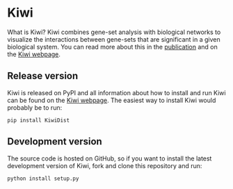 # Kiwi

What is Kiwi? Kiwi combines gene-set analysis with biological networks to visualize the interactions between gene-sets that are significant in a given biological system. You can read more about this in the [publication](http://bmcbioinformatics.biomedcentral.com/articles/10.1186/s12859-014-0408-9) and on the [Kiwi webpage](http://www.sysbio.se/kiwi).

## Release version
Kiwi is released on PyPI and all information about how to install and run Kiwi can be found on the [Kiwi webpage](http://www.sysbio.se/kiwi). The easiest way to install Kiwi would probably be to run:

```
pip install KiwiDist
```

## Development version
The source code is hosted on GitHub, so if you want to install the latest development version of Kiwi, fork and clone this repository and run:

```
python install setup.py
```
